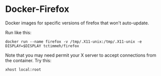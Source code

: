 # Docker-Firefox

Docker images for specific versions of firefox that won't auto-update.

Run like this:

    docker run --name firefox -v /tmp/.X11-unix:/tmp/.X11-unix -e DISPLAY=$DISPLAY tctimmeh/firefox

Note that you may need permit your X server to accept connections from the container. Try this:

    xhost local:root

